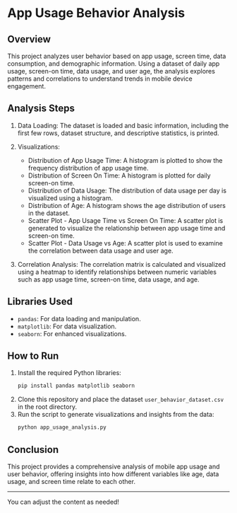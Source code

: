 # App Usage Behavior Analysis

## Overview

This project analyzes user behavior based on app usage, screen time, data consumption, and demographic information. Using a dataset of daily app usage, screen-on time, data usage, and user age, the analysis explores patterns and correlations to understand trends in mobile device engagement.


## Analysis Steps

1. Data Loading: The dataset is loaded and basic information, including the first few rows, dataset structure, and descriptive statistics, is printed.
2. Visualizations:
   - Distribution of App Usage Time: A histogram is plotted to show the frequency distribution of app usage time.
   - Distribution of Screen On Time: A histogram is plotted for daily screen-on time.
   - Distribution of Data Usage: The distribution of data usage per day is visualized using a histogram.
   - Distribution of Age: A histogram shows the age distribution of users in the dataset.
   - Scatter Plot - App Usage Time vs Screen On Time: A scatter plot is generated to visualize the relationship between app usage time and screen-on time.
   - Scatter Plot - Data Usage vs Age: A scatter plot is used to examine the correlation between data usage and user age.


3. Correlation Analysis: The correlation matrix is calculated and visualized using a heatmap to identify relationships between numeric variables such as app usage time, screen-on time, data usage, and age.

## Libraries Used

- `pandas`: For data loading and manipulation.
- `matplotlib`: For data visualization.
- `seaborn`: For enhanced visualizations.

## How to Run

1. Install the required Python libraries:
   ```bash
   pip install pandas matplotlib seaborn
   ```
2. Clone this repository and place the dataset `user_behavior_dataset.csv` in the root directory.
3. Run the script to generate visualizations and insights from the data:
   ```bash
   python app_usage_analysis.py
   ```

## Conclusion

This project provides a comprehensive analysis of mobile app usage and user behavior, offering insights into how different variables like age, data usage, and screen time relate to each other.

---

You can adjust the content as needed!

